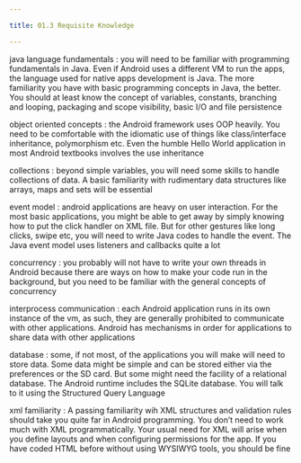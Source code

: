 ```yaml
---

title: 01.3 Requisite Knowledge

---
```



java language fundamentals
: you will need to be familiar with programming fundamentals in Java. Even if Android uses a different VM to run the apps, the language used for native apps development is Java. The more familiarity you have with basic programming concepts in Java, the better. You should at least know the concept of variables, constants, branching and looping, packaging and scope visibility, basic I/O and file persistence

object oriented concepts
: the Android framework uses OOP heavily. You need to be comfortable with the idiomatic use of things like class/interface inheritance, polymorphism etc. Even the humble Hello World application in most Android textbooks involves the use inheritance

collections
: beyond simple variables, you will need some skills to handle collections of data. A basic familiarity with rudimentary data structures like arrays, maps and sets will be essential

event model
: android applications are heavy on user interaction. For the most basic applications, you might be able to get away by simply knowing how to put the click handler on XML file. But for other gestures like long clicks, swipe etc, you will need to write Java codes to handle the event. The Java event model uses listeners and callbacks quite a lot

concurrency
: you probably will not have to write your own threads in Android because there are ways on how to make your code run in the background, but you need to be familiar with the general concepts of concurrency

interprocess communication
: each Android application runs in its own instance of the vm, as such, they are generally prohibited to communicate with other applications. Android has mechanisms in order for applications to share data with other applications

database
: some, if not most, of the applications you will make will need to store data. Some data might be simple and can be stored either via the preferences or the SD card. But some might need the facility of a relational database. The Android runtime includes the SQLite database. You will talk to it using the Structured Query Language

xml familiarity
: A passing familiarity wih XML structures and validation rules should take you quite far in Android programming. You don’t need to work much with XML programmatically. Your usual need for XML will arise when you define layouts and when configuring permissions for the app. If you have coded HTML before without using WYSIWYG tools, you should be fine


